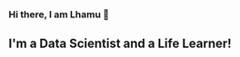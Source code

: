 ### Hi there, I am Lhamu 👋

## I'm a Data Scientist and a Life Learner!

<!--
**Yeshi341/Yeshi341** is a ✨ _special_ ✨ repository because its `README.md` (this file) appears on your GitHub profile.

Here are some ideas to get you started:

- 😄 Pronouns: she/her/hers
- 🔭 I’m currently working on ...
- 🌱 I’m currently learning everything 🤣 
- 👯 I’m looking to collaborate with other data scientist on projects that impact change
#- 💬 Ask me about 
- 🥅 2021 Goals: Contribute to Open Source Projects 
- ⚡ Fun fact: I love to read and take long walks
- 📫 Connect with me: [LinkedIn]
-->


[LinkedIn]: https://www.linkedin.com/in/lhamutsering/
[Blog]: https://lhamu.medium.com/
